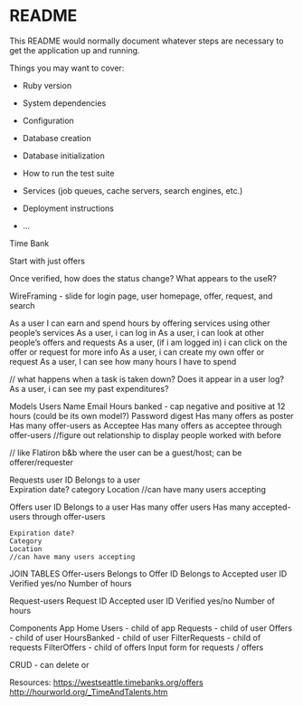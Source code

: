 # README

This README would normally document whatever steps are necessary to get the
application up and running.

Things you may want to cover:

* Ruby version

* System dependencies

* Configuration

* Database creation

* Database initialization

* How to run the test suite

* Services (job queues, cache servers, search engines, etc.)

* Deployment instructions

* ...


Time Bank

Start with just offers

Once verified, how does the status change? What appears to the useR?

WireFraming - slide for login page, user homepage, offer, request, and search


As a user I can earn and spend hours by offering services using other people’s services
As a user, i can log in
As a user, i can look at other people’s offers and requests
As a user, (if i am logged in) i can click on the offer or request for more info
As a user, i can create my own offer or request
As a user, I can see how many hours I have to spend


// what happens when a task is taken down? Does it appear in a user log?
As a user, i can see my past expenditures? 

Models
Users
	Name
	Email 
	Hours banked - cap negative and positive at 12 hours (could be its own model?)
	Password digest
	Has many offers as poster
	Has many offer-users as Acceptee
	Has many offers as acceptee through offer-users
	//figure out relationship to display people worked with before
	

// like Flatiron b&b where the user can be a guest/host; can be offerer/requester

Requests
	user ID
	Belongs to a user	
	Expiration date?
	category
	Location
	//can have many users accepting

Offers
	user ID
	Belongs to a user
	Has many offer users
	Has many accepted-users through offer-users

	Expiration date?
	Category
	Location 
	//can have many users accepting

JOIN TABLES
Offer-users
Belongs to Offer ID
	Belongs to Accepted user ID
	Verified yes/no
	Number of hours

Request-users
	Request ID
	Accepted user ID
	Verified yes/no
	Number of hours



Components 
App
Home
Users - child of app
Requests - child of user
Offers - child of user
HoursBanked - child of user
FilterRequests - child of requests
FilterOffers - child of offers
Input form for requests / offers

CRUD - can delete or 

Resources:
https://westseattle.timebanks.org/offers
http://hourworld.org/_TimeAndTalents.htm

